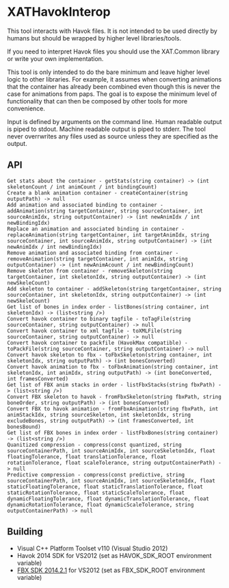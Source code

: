 # XATHavokInterop

This tool interacts with Havok files. 
It is not intended to be used directly by humans but should be wrapped by higher level libraries/tools.

If you need to interpret Havok files you should use the XAT.Common library or write your own implementation.

This tool is only intended to do the bare minimum and leave higher level logic to other libraries. 
For example, it assumes when converting animations that the container has already been combined even though this is never the case for animations from paps. 
The goal is to expose the minimum level of functionality that can then be composed by other tools for more convenience.

Input is defined by arguments on the command line.
Human readable output is piped to stdout. Machine readable output is piped to stderr.
The tool never overrwrites any files used as source unless they are specified as the output.

## API
```
Get stats about the container - getStats(string container) -> (int skeletonCount / int animCount / int bindingCount)
Create a blank animation container - createContainer(string outputPath) -> null
Add animation and associated binding to container - addAnimation(string targetContainer, string sourceContainer, int sourceAnimIdx, string outputContainer) -> (int newAnimIdx / int newBindingIdx)
Replace an animation and associated binding in container - replaceAnimation(string targetContainer, int targetAnimIdx, string sourceContainer, int sourceAnimIdx, string outputContainer) -> (int newAnimIdx / int newBindingIdx)
Remove animation and associated binding from container - removeAnimation(string targetContainer, int animIdx, string outputContainer) -> (int newAnimAcount / int newBindingCount)
Remove skeleton from container - removeSkeleton(string targetContainer, int skeletonIdx, string outputContainer) -> (int newSkeleCount)
Add skeleton to container - addSkeleton(string targetContainer, string sourceContainer, int skeletonIdx, string outputContainer) -> (int newSkeleCount)
Get list of bones in index order - listBones(string container, int skeletonIdx) -> (list<string />)
Convert havok container to binary tagfile - toTagFile(string sourceContainer, string outputContainer) -> null
Convert havok container to xml tagfile - toXMLFile(string sourceContainer, string outputContainer) -> null
Convert havok container to packfile (HavokMax compatible) - toPackFile(string sourceContainer, string outputContainer) -> null
Convert havok skeleton to fbx - toFbxSkeleton(string container, int skeletonIdx, string outputPath) -> (int bonesConverted)
Convert havok animation to fbx - toFbxAnimation(string container, int skeletonIdx, int animIdx, string outputPath) -> (int boneConverted, int framesConverted)
Get list of FBX anim stacks in order - listFbxStacks(string fbxPath) -> (list<string />)
Convert FBX skeleton to havok - fromFbxSkeleton(string fbxPath, string boneOrder, string outputPath) -> (int bonesConverted)
Convert FBX to havok animation - fromFbxAnimation(string fbxPath, int animStackIdx, string sourceSkeleton, int skeletonIdx, string excludeBones, string outputPath) -> (int framesConverted, int bonesBound)
Get list of FBX bones in index order - listFbxBones(string container) -> (list<string />)
Quanitized compression - compress(const quantized, string sourceContainerPath, int sourceAnimIdx, int sourceSkeletonIdx, float floatingTolerance, float translationTolerance, float rotationTolerance, float scaleTolerance, string outputContainerPath) -> null
Predictive compression - compress(const predictive, string sourceContainerPath, int sourceAnimIdx, int sourceSkeletonIdx, float staticFloatingTolerance, float staticTranslationTolerance, float staticRotationTolerance, float staticScaleTolerance, float dynamicFloatingTolerance, float dynamicTranslationTolerance, float dynamicRotationTolerance, float dynamicScaleTolerance, string outputContainerPath) -> null
```

## Building
* Visual C++ Platform Toolset v110 (Visual Studio 2012)
* Havok 2014 SDK for VS2012 (set as HAVOK_SDK_ROOT environment variable)
* [FBX SDK 2014.2.1](https://www.autodesk.com/developer-network/platform-technologies/fbx-sdk-2014-2-1) for VS2012 (set as FBX_SDK_ROOT environment variable)